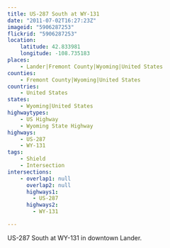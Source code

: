 ```yaml
---
title: US-287 South at WY-131
date: "2011-07-02T16:27:23Z"
imageid: "5906287253"
flickrid: "5906287253"
location:
    latitude: 42.833981
    longitude: -108.735183
places:
    - Lander|Fremont County|Wyoming|United States
counties:
    - Fremont County|Wyoming|United States
countries:
    - United States
states:
    - Wyoming|United States
highwaytypes:
    - US Highway
    - Wyoming State Highway
highways:
    - US-287
    - WY-131
tags:
    - Shield
    - Intersection
intersections:
    - overlap1: null
      overlap2: null
      highways1:
        - US-287
      highways2:
        - WY-131

---
```

US-287 South at WY-131 in downtown Lander.